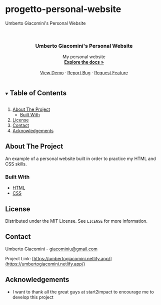 # progetto-personal-website
 Umberto Giacomini's Personal Website
 
 <br />
<p align="center">

  <h3 align="center">Umberto Giacomini's Personal Website</h3>

  <p align="center">
    My personal website
    <br />
    <a href="https://github.com/guru-dev90/progetto-personal-website"><strong>Explore the docs »</strong></a>
    <br />
    <br />
    <a href="https://umbertogiacomini.netlify.app/">View Demo</a>
    ·
    <a href="https://github.com/guru-dev90/progetto-personal-website/issues">Report Bug</a>
    ·
    <a href="https://github.com/guru-dev90/progetto-personal-website/issues">Request Feature</a>
  </p>
</p>



<!-- TABLE OF CONTENTS -->
<details open="open">
  <summary><h2 style="display: inline-block">Table of Contents</h2></summary>
  <ol>
    <li>
      <a href="#about-the-project">About The Project</a>
      <ul>
        <li><a href="#built-with">Built With</a></li>
      </ul>
    </li>
    <li><a href="#license">License</a></li>
    <li><a href="#contact">Contact</a></li>
    <li><a href="#acknowledgements">Acknowledgements</a></li>
  </ol>
</details>



<!-- ABOUT THE PROJECT -->
## About The Project


An example of a personal website built in order to practice my HTML and CSS skills.



### Built With

* [HTML](https://html.spec.whatwg.org/multipage/)
* [CSS](https://www.w3.org/Style/CSS/Overview.en.html)

<!-- LICENSE -->
## License

Distributed under the MIT License. See `LICENSE` for more information.



<!-- CONTACT -->
## Contact

Umberto Giacomini - giacominiu@gmail.com

Project Link: [https://umbertogiacomini.netlify.app/](https://umbertogiacomini.netlify.app/)



<!-- ACKNOWLEDGEMENTS -->
## Acknowledgements

* I want to thank all the great guys at start2impact to encourage me to develop this project




